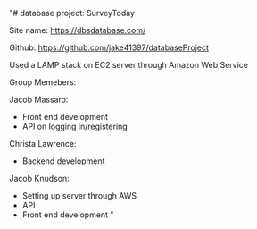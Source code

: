 "# database project: SurveyToday

Site name:
https://dbsdatabase.com/

Github:
https://github.com/jake41397/databaseProject

Used a LAMP stack on EC2 server through Amazon Web Service

Group Memebers:

Jacob Massaro:
- Front end development
- API on logging in/registering

Christa Lawrence:
- Backend development

Jacob Knudson:
- Setting up server through AWS
- API
- Front end development
" 
